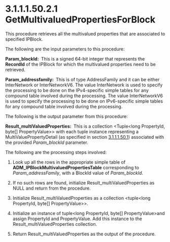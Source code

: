 <html dir="LTR" xmlns:mshelp="http://msdn.microsoft.com/mshelp" xmlns:ddue="http://ddue.schemas.microsoft.com/authoring/2003/5" xmlns:xlink="http://www.w3.org/1999/xlink" xmlns:tool="http://www.microsoft.com/tooltip">
 <body>
 <div id="header">
 <h1 class="heading">3.1.1.1.50.2.1 GetMultivaluedPropertiesForBlock</h1>
 </div>
 <div id="mainSection">
 <div id="mainBody">
 <div id="allHistory" class="saveHistory"></div>
 <div id="sectionSection0" class="section" name="collapseableSection">
 

<p>This procedure retrieves all the multivalued properties that
are associated to specified IPBlock.</p>

<p>The following are the input parameters to this procedure:</p>

<p><b>Param_blockId: </b> This is a signed 64-bit
integer that represents the <b>RecordId</b> of the IPBlock for which the
multivalued properties need to be retrieved.</p>

<p><b>Param_addressfamily: </b> This is of type
AddressFamily and it can be either InterNetwork or InterNetworkV6. The value
InterNetwork is used to specify the processing to be done on the IPv4-specific
simple tables for any compound table involved during the processing. The value
InterNetworkV6 is used to specify the processing to be done on IPv6-specific
simple tables for any compound table involved during the processing. </p>

<p>The following is the output parameter from this procedure:</p>

<p><b>Result_multiValuedProperties: </b> This is a
collection &lt;Tuple&lt;long PropertyId, byte[] PropertyValue&gt;&gt; with each
tuple instance representing a MultiValuePropertyDetail (as specified in section
<a href="7bc8b9dc-1907-48b2-a485-b4477959c844.md">3.1.1.1.50.1</a>)
associated with the provided <i>Param_blockId</i> parameter.</p>

<p>The following are the processing steps involved:</p>

<ol><li><p><span> </span>Look up all the
rows in the appropriate simple table of <b>ADM_IPBlockMultivaluedPropertiesTable</b>
corresponding to <i>Param_addressFamily</i>, with a BlockId value of <i>Param_blockId</i>.</p>

</li><li><p><span> </span>If no such rows
are found, initialize Result_multiValuedProperties as NULL and return from the
procedure.</p>

</li><li><p><span> </span>Initialize
Result_multiValuedProperties as a collection &lt;tuple&lt;long PropertyId,
byte[] PropertyValue&gt;&gt;.</p>

</li><li><p><span> </span>Initialize an
instance of tuple&lt;long PropertyId, byte[] PropertyValue&gt;and assign PropertyId
and PropertyValue. Add this instance to the Result_multiValuedProperties
collection.</p>

</li><li><p><span> </span>Return
Result_multiValuedProperties as the output of the procedure.</p>

</li></ol>
 </div>
 </div>
 </div>
 </body>
</html>